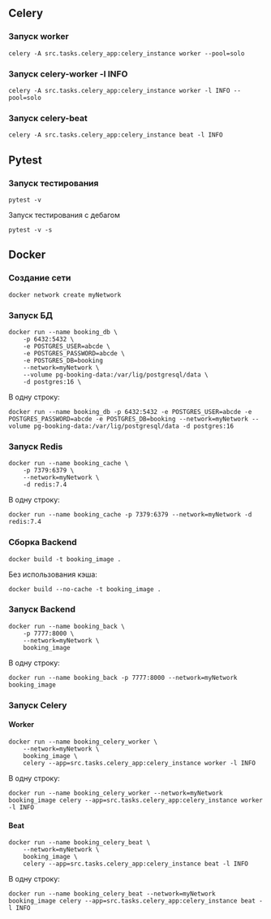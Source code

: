 ## Celery

### Запуск worker
```
celery -A src.tasks.celery_app:celery_instance worker --pool=solo
```

### Запуск celery-worker -l INFO
```
celery -A src.tasks.celery_app:celery_instance worker -l INFO --pool=solo
```

### Запуск celery-beat
```
celery -A src.tasks.celery_app:celery_instance beat -l INFO
```


## Pytest

### Запуск тестирования
```
pytest -v
```
Запуск тестирования с дебагом
```
pytest -v -s
```

## Docker

### Создание сети
```
docker network create myNetwork
```

### Запуск БД
```
docker run --name booking_db \
    -p 6432:5432 \
    -e POSTGRES_USER=abcde \
    -e POSTGRES_PASSWORD=abcde \
    -e POSTGRES_DB=booking
    --network=myNetwork \
    --volume pg-booking-data:/var/lig/postgresql/data \
    -d postgres:16 \
```
В одну строку:
```
docker run --name booking_db -p 6432:5432 -e POSTGRES_USER=abcde -e POSTGRES_PASSWORD=abcde -e POSTGRES_DB=booking --network=myNetwork --volume pg-booking-data:/var/lig/postgresql/data -d postgres:16
```

### Запуск Redis
```
docker run --name booking_cache \
    -p 7379:6379 \
    --network=myNetwork \
    -d redis:7.4
```
В одну строку:
```
docker run --name booking_cache -p 7379:6379 --network=myNetwork -d redis:7.4
```

### Сборка Backend
```
docker build -t booking_image .
```
Без использования кэша:
```
docker build --no-cache -t booking_image .
```
### Запуск Backend
```
docker run --name booking_back \
    -p 7777:8000 \
    --network=myNetwork \
    booking_image
```
В одну строку:
```
docker run --name booking_back -p 7777:8000 --network=myNetwork booking_image
```

### Запуск Celery
#### Worker
```
docker run --name booking_celery_worker \
    --network=myNetwork \
    booking_image \
    celery --app=src.tasks.celery_app:celery_instance worker -l INFO
```
В одну строку:
```
docker run --name booking_celery_worker --network=myNetwork booking_image celery --app=src.tasks.celery_app:celery_instance worker -l INFO
```

#### Beat
```
docker run --name booking_celery_beat \
    --network=myNetwork \
    booking_image \
    celery --app=src.tasks.celery_app:celery_instance beat -l INFO
```
В одну строку:
```
docker run --name booking_celery_beat --network=myNetwork booking_image celery --app=src.tasks.celery_app:celery_instance beat -l INFO
```

